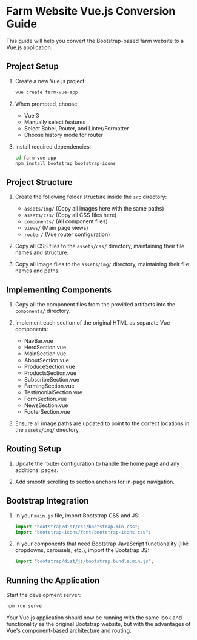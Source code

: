 # Farm Website Vue.js Conversion Guide

This guide will help you convert the Bootstrap-based farm website to a Vue.js application.

## Project Setup

1. Create a new Vue.js project:

   ```bash
   vue create farm-vue-app
   ```

2. When prompted, choose:

   - Vue 3
   - Manually select features
   - Select Babel, Router, and Linter/Formatter
   - Choose history mode for router

3. Install required dependencies:
   ```bash
   cd farm-vue-app
   npm install bootstrap bootstrap-icons
   ```

## Project Structure

1. Create the following folder structure inside the `src` directory:

   - `assets/img/` (Copy all images here with the same paths)
   - `assets/css/` (Copy all CSS files here)
   - `components/` (All component files)
   - `views/` (Main page views)
   - `router/` (Vue router configuration)

2. Copy all CSS files to the `assets/css/` directory, maintaining their file names and structure.

3. Copy all image files to the `assets/img/` directory, maintaining their file names and paths.

## Implementing Components

1. Copy all the component files from the provided artifacts into the `components/` directory.

2. Implement each section of the original HTML as separate Vue components:

   - NavBar.vue
   - HeroSection.vue
   - MainSection.vue
   - AboutSection.vue
   - ProduceSection.vue
   - ProductsSection.vue
   - SubscribeSection.vue
   - FarmingSection.vue
   - TestimonialSection.vue
   - FormSection.vue
   - NewsSection.vue
   - FooterSection.vue

3. Ensure all image paths are updated to point to the correct locations in the `assets/img/` directory.

## Routing Setup

1. Update the router configuration to handle the home page and any additional pages.

2. Add smooth scrolling to section anchors for in-page navigation.

## Bootstrap Integration

1. In your `main.js` file, import Bootstrap CSS and JS:

   ```javascript
   import "bootstrap/dist/css/bootstrap.min.css";
   import "bootstrap-icons/font/bootstrap-icons.css";
   ```

2. In your components that need Bootstrap JavaScript functionality (like dropdowns, carousels, etc.), import the Bootstrap JS:
   ```javascript
   import "bootstrap/dist/js/bootstrap.bundle.min.js";
   ```

## Running the Application

Start the development server:

```bash
npm run serve
```

Your Vue.js application should now be running with the same look and functionality as the original Bootstrap website, but with the advantages of Vue's component-based architecture and routing.
